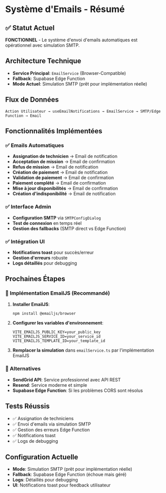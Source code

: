 # Système d'Emails - Résumé

## ✅ Statut Actuel
**FONCTIONNEL** - Le système d'envoi d'emails automatiques est opérationnel avec simulation SMTP.

## Architecture Technique
- **Service Principal**: `EmailService` (Browser-Compatible)
- **Fallback**: Supabase Edge Function
- **Mode Actuel**: Simulation SMTP (prêt pour implémentation réelle)

## Flux de Données
```
Action Utilisateur → useEmailNotifications → EmailService → SMTP/Edge Function → Email
```

## Fonctionnalités Implémentées

### ✅ Emails Automatiques
- **Assignation de technicien** → Email de notification
- **Acceptation de mission** → Email de confirmation
- **Refus de mission** → Email de notification
- **Création de paiement** → Email de notification
- **Validation de paiement** → Email de confirmation
- **Paiement complété** → Email de confirmation
- **Mise à jour disponibilités** → Email de confirmation
- **Création d'indisponibilité** → Email de notification

### ✅ Interface Admin
- **Configuration SMTP** via `SMTPConfigDialog`
- **Test de connexion** en temps réel
- **Gestion des fallbacks** (SMTP direct vs Edge Function)

### ✅ Intégration UI
- **Notifications toast** pour succès/erreur
- **Gestion d'erreurs** robuste
- **Logs détaillés** pour debugging

## Prochaines Étapes

### 🔄 Implémentation EmailJS (Recommandé)
1. **Installer EmailJS**:
   ```bash
   npm install @emailjs/browser
   ```

2. **Configurer les variables d'environnement**:
   ```env
   VITE_EMAILJS_PUBLIC_KEY=your_public_key
   VITE_EMAILJS_SERVICE_ID=your_service_id
   VITE_EMAILJS_TEMPLATE_ID=your_template_id
   ```

3. **Remplacer la simulation** dans `emailService.ts` par l'implémentation EmailJS

### 🔄 Alternatives
- **SendGrid API**: Service professionnel avec API REST
- **Resend**: Service moderne et simple
- **Supabase Edge Function**: Si les problèmes CORS sont résolus

## Tests Réussis
- ✅ Assignation de techniciens
- ✅ Envoi d'emails via simulation SMTP
- ✅ Gestion des erreurs Edge Function
- ✅ Notifications toast
- ✅ Logs de debugging

## Configuration Actuelle
- **Mode**: Simulation SMTP (prêt pour implémentation réelle)
- **Fallback**: Supabase Edge Function (échoue mais géré)
- **Logs**: Détaillés pour debugging
- **UI**: Notifications toast pour feedback utilisateur 